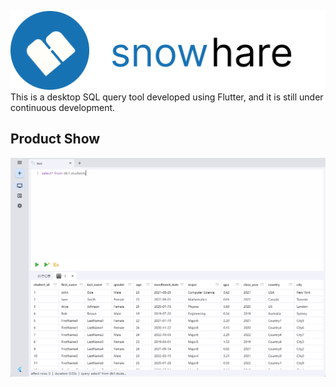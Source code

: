 ![logo](./logo_full.png)
This is a desktop SQL query tool developed using Flutter, and it is still under continuous development.

## Product Show
![product](./product.png)